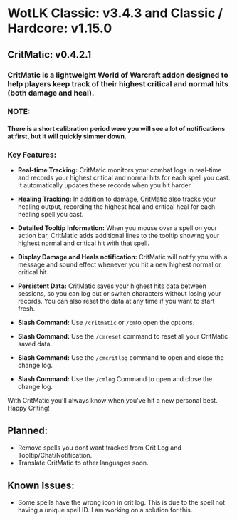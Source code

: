 # WotLK Classic: v3.4.3  and Classic / Hardcore: v1.15.0

## CritMatic: v0.4.2.1

### CritMatic is a lightweight World of Warcraft addon designed to help players keep track of their highest critical and normal hits (both damage and heal).

### NOTE:

#### There is a short calibration period were you will see a lot of notifications at first, but it will quickly simmer down.

### Key Features:

- **Real-time Tracking:** CritMatic monitors your combat logs in real-time and records your highest critical and normal
  hits for each spell you cast. It automatically updates these records when you hit harder.

- **Healing Tracking:** In addition to damage, CritMatic also tracks your healing output, recording the highest heal and
  critical heal for each healing spell you cast.

- **Detailed Tooltip Information:** When you mouse over a spell on your action bar, CritMatic adds additional lines to
  the tooltip showing your highest normal and critical hit with that spell.

- **Display Damage and Heals notification:** CritMatic will notify you with a message and sound effect whenever you hit
  a new highest
  normal or critical hit.

- **Persistent Data:** CritMatic saves your highest hits data between sessions, so you can log out or switch characters
  without losing your records. You can also reset the data at any time if you want to start fresh.

- **Slash Command:** Use  `/critmatic` or `/cm`to open the options.
- **Slash Command:** Use the `/cmreset` command to reset all your CritMatic saved data.
- **Slash Command:** Use the `/cmcritlog` command to open and close the change log.
- **Slash Command:** Use the `/cmlog` Command to open and close the change log.

With CritMatic you'll always know when you've hit a new personal best. Happy Criting!

## Planned:

- Remove spells you dont want tracked from Crit Log and Tooltip/Chat/Notification.
- Translate CritMatic to other languages soon.

## Known Issues:

- Some spells have the wrong icon in crit log. This is due to the spell not having a unique spell ID. I am working on a
  solution for this.


